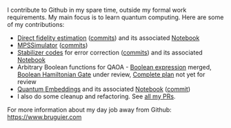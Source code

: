 I contribute to Github in my spare time, outside my formal work requirements. My main focus is to learn quantum computing. Here are some of my contributions:
- [Direct fidelity estimation](https://github.com/quantumlib/Cirq/blob/master/examples/direct_fidelity_estimation.py) ([commits](https://github.com/quantumlib/Cirq/commits/master/examples/direct_fidelity_estimation.py)) and its associated [Notebook](https://github.com/quantumlib/Cirq/blob/master/examples/direct_fidelity_estimation.ipynb)
- [MPSSimulator](https://github.com/quantumlib/Cirq/blob/master/cirq-core/cirq/contrib/quimb/mps_simulator.py) ([commits](https://github.com/quantumlib/Cirq/commits/master/cirq/contrib/quimb/mps_simulator.py))
- [Stabilizer codes](https://github.com/quantumlib/Cirq/blob/master/examples/stabilizer_code.py) for error correction ([commits](https://github.com/quantumlib/Cirq/commits/master/examples/stabilizer_code.py)) and its associated [Notebook](https://github.com/quantumlib/Cirq/blob/master/examples/stabilizer_code.ipynb)
- Arbitrary Boolean functions for QAOA - [Boolean expression](https://github.com/quantumlib/Cirq/pull/4282) merged, [Boolean Hamiltonian Gate](https://github.com/quantumlib/Cirq/pull/4309) under review, [Complete plan](https://github.com/quantumlib/Cirq/pull/3989) not yet for review
- [Quantum Embeddings](https://github.com/tensorflow/quantum/blob/research/quantum_embed/quantum_embed.py) and its associated [Notebook](https://github.com/tensorflow/quantum/blob/research/quantum_embed/quantum_embed.ipynb) ([commit](https://github.com/tensorflow/quantum/pull/606))
- I also do some cleanup and refactoring. See [all my PRs](https://github.com/search?l=&o=desc&q=author%3Atonybruguier-google+author%3Atonybruguier&s=created&type=Issues).

For more information about my day job away from Github: https://www.bruguier.com
